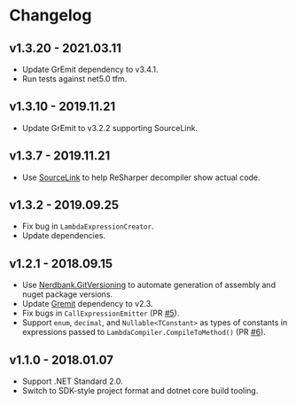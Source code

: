 # Changelog

## v1.3.20 - 2021.03.11
- Update GrEmit dependency to v3.4.1.
- Run tests against net5.0 tfm.

## v1.3.10 - 2019.11.21
- Update GrEmit to v3.2.2 supporting SourceLink.

## v1.3.7 - 2019.11.21
- Use [SourceLink](https://github.com/dotnet/sourcelink) to help ReSharper decompiler show actual code.

## v1.3.2 - 2019.09.25
- Fix bug in `LambdaExpressionCreator`.
- Update dependencies.

## v1.2.1 - 2018.09.15
- Use [Nerdbank.GitVersioning](https://github.com/AArnott/Nerdbank.GitVersioning) to automate generation of assembly 
  and nuget package versions.
- Update [Gremit](https://github.com/skbkontur/gremit) dependency to v2.3.
- Fix bugs in `CallExpressionEmitter` (PR [#5](https://github.com/skbkontur/GrobExp.Compiler/pull/5)).
- Support `enum`, `decimal`, and `Nullable<TConstant>` as types of constants in expressions passed 
  to `LambdaCompiler.CompileToMethod()` (PR [#6](https://github.com/skbkontur/GrobExp.Compiler/pull/6)).

## v1.1.0 - 2018.01.07
- Support .NET Standard 2.0.
- Switch to SDK-style project format and dotnet core build tooling.
